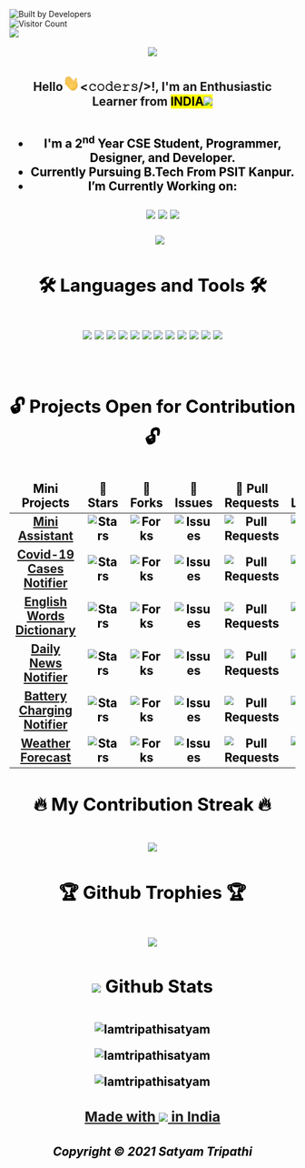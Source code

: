![Built by Developers](https://forthebadge.com/images/badges/built-by-developers.svg)  <br/>
![Visitor Count](https://profile-counter.glitch.me/{Iamtripathisatyam}/count.svg) <br/>
![](https://komarev.com/ghpvc/?username=Iamtripathisatyam)<br/>

<p align="center">
<img src="https://github.com/Iamtripathisatyam/iamtripathisatyam/blob/master/Content/Programmer.gif" width="200px">
</p>
     
### <h2 align="center">Hello<img src="https://raw.githubusercontent.com/ABSphreak/ABSphreak/master/gifs/Hi.gif" width="30px"><𝚌𝚘𝚍𝚎𝚛𝚜/>!,  I'm an Enthusiastic Learner from <mark>INDIA<mark/><img src="https://github.com/Iamtripathisatyam/iamtripathisatyam/blob/master/Content/flag.gif" width="30px"><h2/>
    
<h4>   
    
- I'm a 2<sup>nd</sup> Year CSE Student, **Programmer**, **Designer**, and **Developer**.
- Currently Pursuing **B.Tech From **PSIT** Kanpur.**
- I’m Currently **Working on:** </br></br><img src="https://img.shields.io/badge/PYTHON-PROGRAMMING-yellow.svg?label=PYTHON&style=social&logo=python&logoColor=yellow"/>  <img src="https://img.shields.io/badge/DATA-STRUCTURES-9cf.svg?label=DATA&style=social&logo=GraphQL&logoColor=red"/>  <img src="https://img.shields.io/badge/CANVA-DESIGNING-green.svg?label=CANVA&style=social&logo=canva&logoColor=informational"/>
 
<pre>  <b><a id="raw-url" href="https://cutt.ly/3bYBDQv"><img src="https://img.shields.io/badge/DOWNLOAD-RESUME-red.svg?logo=docusign&logoColor=yellow&style=for-the-badge"/></a></b></pre>


### <h2 align="center">🛠️ Languages and Tools 🛠️<h2/>
    
<p align="center">
<code><a href="https://www.python.org/"><img src="https://cutt.ly/ablze6q"></a></code>
<code><a href="https://en.wikipedia.org/wiki/C_(programming_language)"><img src="https://cutt.ly/TblcfEv"></a></code>
<code><a href="https://html.com/"><img src="https://cutt.ly/nblcgXv"></a></code>
<code><a href="https://github.com/Iamtripathisatyam/"><img src="https://cutt.ly/tblcjad"></a></code>
<code><a href="https://en.wikipedia.org/wiki/Data_structure"><img src="https://cutt.ly/Lblckdy"></a></code>
<code><a href="https://sourceforge.net/projects/dev-cpp/"><img src="https://cutt.ly/YblclfT"></a></code>
<code><a href="https://www.jetbrains.com/pycharm/"><img src="https://cutt.ly/8blcxf9"></a></code>
<code><a href="https://code.visualstudio.com/"><img src="https://cutt.ly/Tblccsg"></a></code>
<code><a href="https://www.microsoft.com/en-in/microsoft-365/word"><img src="https://cutt.ly/Dblcc6R"></a></code>
<code><a href="https://www.canva.com/"><img src="https://cutt.ly/6blcbEW"></a></code>
<code><a href="https://docs.microsoft.com/en-us/windows/terminal/"><img src="https://cutt.ly/AblcnIK"></a></code>
<code><a href="https://www.microsoft.com/en-us/windows"><img src="https://cutt.ly/4blcmSw"></a></code>
</p>
</br>

### <h2 align="center">🔓 Projects Open for Contribution 🔓<h2/> 

<table align="center">
    <thead align="center">
        <tr border: 1px;>
            <td><b>Mini Projects</b></td>
            <td><b>🌟 Stars</b></td>
            <td><b>🍴 Forks</b></td>
            <td><b>🐛 Issues</b></td>
            <td><b>🔔 Pull Requests</b></td>
            <td><b>👨‍💻 Language</b></td>
        </tr>
     </thead>
    <tbody>
         <tr>
            <td><a href="https://github.com/Iamtripathisatyam/Mini_Assistant"</a><b>Mini Assistant</b></td>
            <td><img alt="Stars"src="https://img.shields.io/github/stars/Iamtripathisatyam/Mini_Assistant?style=flat-square&labelColor=343b41"/></td>
            <td><img alt="Forks"src="https://img.shields.io/github/forks/Iamtripathisatyam/Mini_Assistant?style=flat-square&labelColor=343b41"/></td>
            <td><img alt="Issues"src="https://img.shields.io/github/issues/Iamtripathisatyam/Mini_Assistant?style=flat-square&labelColor=343b41"/></td>
            <td><img alt="Pull Requests"src="https://img.shields.io/github/issues-pr/Iamtripathisatyam/Mini_Assistant?style=flat-square"/></td>
            <td><img alt="Language"src="https://img.shields.io/github/languages/top/Iamtripathisatyam/Mini_Assistant?label=Python&style=flat-square"/></td>
        </tr>
        <tr>
            <td><a href="https://github.com/Iamtripathisatyam/Covid_Cases_Notifier"</a><b>Covid-19 Cases Notifier</b></td>
            <td><img alt="Stars"src="https://img.shields.io/github/stars/Iamtripathisatyam/Covid_Cases_Notifier?style=flat-square&labelColor=343b41"/></td>
            <td><img alt="Forks"src="https://img.shields.io/github/forks/Iamtripathisatyam/Covid_Cases_Notifier?style=flat-square&labelColor=343b41"/></td>
            <td><img alt="Issues"src="https://img.shields.io/github/issues/Iamtripathisatyam/Covid_Cases_Notifier?style=flat-square&labelColor=343b41"/></td>
            <td><img alt="Pull Requests"src="https://img.shields.io/github/issues-pr/Iamtripathisatyam/Covid_Cases_Notifier?style=flat-square"/></td>
            <td><img alt="Language"src="https://img.shields.io/github/languages/top/Iamtripathisatyam/Covid_Cases_Notifier?label=Python&style=flat-square"/></td>
        </tr>
        <tr>
            <td><a href="https://github.com/Iamtripathisatyam/Words_Dictionary"</a><b>English Words Dictionary</b></td>
            <td><img alt="Stars"src="https://img.shields.io/github/stars/Iamtripathisatyam/Words_Dictionary?style=flat-square&labelColor=343b41"/></td>
            <td><img alt="Forks"src="https://img.shields.io/github/forks/Iamtripathisatyam/Words_Dictionary?style=flat-square&labelColor=343b41"/></td>
            <td><img alt="Issues"src="https://img.shields.io/github/issues/Iamtripathisatyam/Words_Dictionary?style=flat-square&labelColor=343b41"/></td>
            <td><img alt="Pull Requests"src="https://img.shields.io/github/issues-pr/Iamtripathisatyam/Words_Dictionary?style=flat-square"/></td>
            <td><img alt="Language"src="https://img.shields.io/github/languages/top/Iamtripathisatyam/Words_Dictionary?label=Python&style=flat-square"/></td>
        </tr>
         <tr>
            <td><a href="https://github.com/Iamtripathisatyam/Daily_News_Notification"</a><b>Daily News Notifier</b></td>
            <td><img alt="Stars"src="https://img.shields.io/github/stars/Iamtripathisatyam/Daily_News_Notification?style=flat-square&labelColor=343b41"/></td>
            <td><img alt="Forks"src="https://img.shields.io/github/forks/Iamtripathisatyam/Daily_News_Notification?style=flat-square&labelColor=343b41"/></td>
            <td><img alt="Issues"src="https://img.shields.io/github/issues/Iamtripathisatyam/Daily_News_Notification?style=flat-square&labelColor=343b41"/></td>
            <td><img alt="Pull Requests"src="https://img.shields.io/github/issues-pr/Iamtripathisatyam/Daily_News_Notification?style=flat-square"/></td>
            <td><img alt="Language"src="https://img.shields.io/github/languages/top/Iamtripathisatyam/Daily_News_Notification?label=Python&style=flat-square"/></td>
        </tr>
        <tr>
            <td><a href="https://github.com/Iamtripathisatyam/Battery_Charge_Notifier"</a><b>Battery Charging Notifier</b></td>
            <td><img alt="Stars"src="https://img.shields.io/github/stars/Iamtripathisatyam/Battery_Charge_Notifier?style=flat-square&labelColor=343b41"/></td>
            <td><img alt="Forks"src="https://img.shields.io/github/forks/Iamtripathisatyam/Battery_Charge_Notifier?style=flat-square&labelColor=343b41"/></td>
            <td><img alt="Issues"src="https://img.shields.io/github/issues/Iamtripathisatyam/Battery_Charge_Notifier?style=flat-square&labelColor=343b41"/></td>
            <td><img alt="Pull Requests"src="https://img.shields.io/github/issues-pr/Iamtripathisatyam/Battery_Charge_Notifier?style=flat-square"/></td>
            <td><img alt="Language"src="https://img.shields.io/github/languages/top/Iamtripathisatyam/Battery_Charge_Notifier?label=Python&style=flat-square"/></td>
         </tr>
        <tr>
            <td><a href="https://github.com/Iamtripathisatyam/Weather_Updates_Notifier"</a><b>Weather Forecast</b></td>
            <td><img alt="Stars"src="https://img.shields.io/github/stars/Iamtripathisatyam/Weather_Updates_Notifier?style=flat-square&labelColor=343b41"/></td>
            <td><img alt="Forks"src="https://img.shields.io/github/forks/Iamtripathisatyam/Weather_Updates_Notifier?style=flat-square&labelColor=343b41"/></td>
            <td><img alt="Issues"src="https://img.shields.io/github/issues/Iamtripathisatyam/Weather_Updates_Notifier?style=flat-square&labelColor=343b41"/></td>
            <td><img alt="Pull Requests"src="https://img.shields.io/github/issues-pr/Iamtripathisatyam/Weather_Updates_Notifier?style=flat-square"/></td>
            <td><img alt="Language"src="https://img.shields.io/github/languages/top/Iamtripathisatyam/Weather_Updates_Notifier?label=Python&style=flat-square"/></td>
       </tr>
    </tbody>        
</table>

### <h2 align="center">🔥 My Contribution Streak 🔥<h2/>
<p align="center">
  <a href="https://github.com/Iamtripathisatyam/github-readme-streak-stats">
    <img src="https://github-readme-streak-stats.herokuapp.com/?user=Iamtripathisatyam&theme=dark&hide_border=true&background=0D1117&stroke=0000"/>
  </a>
    
### <h2 align="center">🏆 Github Trophies 🏆<h2/>
<p align="center">
  <a href="https://github.com/ryo-ma/github-profile-trophy" target="_blank">
    <img src="https://github-profile-trophy.vercel.app/?username=Iamtripathisatyam&row=1&column=6&margin-w=8&margin-h=8&theme=gruvbox"/>
  </a>
</p>
    
### <h2 align="center"><img src="https://cutt.ly/KblcWC8"> Github Stats<h2/>   
      
<p align="center">
<img src="https://activity-graph.herokuapp.com/graph?username=Iamtripathisatyam&theme=xcode" alt="Iamtripathisatyam" />
</p>

<p align="center">
<img src="https://github-readme-stats.vercel.app/api?username=Iamtripathisatyam&show_icons=true&theme=dracula" alt="Iamtripathisatyam" />
</p>

<p align="center">
<img src="https://github-readme-stats.vercel.app/api/top-langs/?username=Iamtripathisatyam&theme=dracula&layout=compact" alt="Iamtripathisatyam" />
</p>

### <h3 align="center"><a href="https://github.com/Iamtripathisatyam">Made with <img src="https://cutt.ly/rblcRTN" width="20px"> in India</a><h3/>
    
<p align="center"><i>Copyright &copy; 2021 Satyam Tripathi</i></p>
